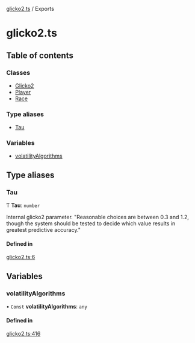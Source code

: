 [glicko2.ts](../readme.md) / Exports

# glicko2.ts

## Table of contents

### Classes

-   [Glicko2](classes/Glicko2.md)
-   [Player](classes/Player.md)
-   [Race](classes/Race.md)

### Type aliases

-   [Tau](modules.md#tau)

### Variables

-   [volatilityAlgorithms](modules.md#volatilityalgorithms)

## Type aliases

### Tau

Ƭ **Tau**: `number`

Internal glicko2 parameter. "Reasonable choices are between 0.3 and 1.2, though the system should be tested to decide which value results in greatest predictive accuracy."

#### Defined in

[glicko2.ts:6](https://github.com/animafps/glicko2.ts/blob/0f620c2/glicko2.ts#L6)

## Variables

### volatilityAlgorithms

• `Const` **volatilityAlgorithms**: `any`

#### Defined in

[glicko2.ts:416](https://github.com/animafps/glicko2.ts/blob/0f620c2/glicko2.ts#L416)
